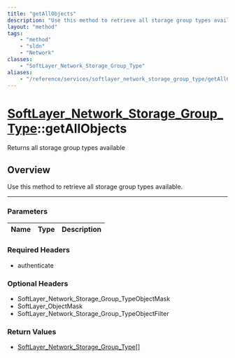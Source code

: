 ```yaml
---
title: "getAllObjects"
description: "Use this method to retrieve all storage group types available."
layout: "method"
tags:
    - "method"
    - "sldn"
    - "Network"
classes:
    - "SoftLayer_Network_Storage_Group_Type"
aliases:
    - "/reference/services/softlayer_network_storage_group_type/getAllObjects"
---
```

# [SoftLayer_Network_Storage_Group_Type](/reference/services/SoftLayer_Network_Storage_Group_Type)::getAllObjects

Returns all storage group types available


## Overview 
Use this method to retrieve all storage group types available. 

-----

### Parameters 
|Name | Type | Description |
| --- | --- | --- |


### Required Headers
* authenticate


### Optional Headers
* SoftLayer_Network_Storage_Group_TypeObjectMask
* SoftLayer_ObjectMask
* SoftLayer_Network_Storage_Group_TypeObjectFilter

### Return Values
* <a href='/reference/datatypes/SoftLayer_Network_Storage_Group_Type'>SoftLayer_Network_Storage_Group_Type[] </a>




